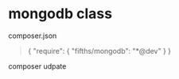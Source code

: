 # mongodb class

composer.json

>{
>   "require": {
>   "fifths/mongodb": "*@dev"
>  }
>}


composer udpate

